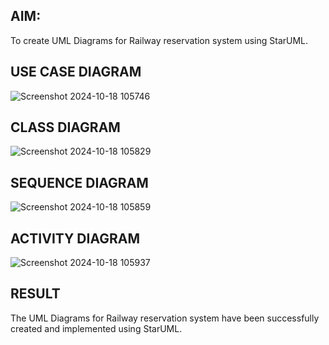 
## AIM:
To create UML Diagrams for Railway reservation system using StarUML.

## USE CASE DIAGRAM
![Screenshot 2024-10-18 105746](https://github.com/user-attachments/assets/e1b6e0ef-5eea-485b-8ac9-01cf495e0547)

## CLASS DIAGRAM
![Screenshot 2024-10-18 105829](https://github.com/user-attachments/assets/2f3f46a9-7c94-49cb-ba9d-98844fd0e15a)

## SEQUENCE DIAGRAM
![Screenshot 2024-10-18 105859](https://github.com/user-attachments/assets/20ff8306-f040-486c-9bb3-0bfa3a921893)

## ACTIVITY DIAGRAM
![Screenshot 2024-10-18 105937](https://github.com/user-attachments/assets/da7b8607-bc96-48d0-87f9-6297747bcf71)

## RESULT
The UML Diagrams for Railway reservation system have been successfully created and implemented using StarUML.
